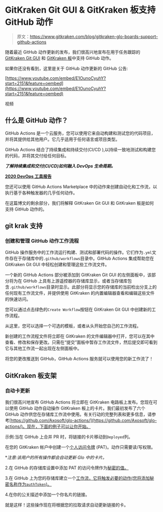 # GitKraken Git GUI & GitKraken 板支持 GitHub 动作

> 原文：<https://www.gitkraken.com/blog/gitkraken-glo-boards-support-github-actions>

随着最近 GitHub 动作更新的发布，我们很高兴地宣布在用于任务跟踪的 [GitKraken Git GUI](https://www.gitkraken.com/git-client) 和 [GitKraken 板](https://www.gitkraken.com/boards)中支持 GitHub 动作。

如果你还没有看到，这里是关于 GitHub 动作更新的 GitHub 公告:

[https://www.youtube.com/embed/E1OunoCyuhY?start=2151&feature=oembed](https://www.youtube.com/embed/E1OunoCyuhY?start=2151&feature=oembed)

视频

## **什么是 GitHub 动作？**

GitHub Actions 是一个云服务，您可以使用它来自动构建和测试您的代码项目，并将其提供给其他用户。它几乎适用于任何语言或项目类型。

GitHub Actions 结合了持续集成和持续交付(CI/CD ),以持续一致地测试和构建您的代码，并将其交付给任何目标。

***了解持续集成和交付(CI/CD)如何融入 DevOps 生命周期。***

[**2020 DevOps 工具报告**](https://www.gitkraken.com/resources/devops-report-2020#ci-cd)

您还可以使用 GitHub Actions Marketplace 中的动作来创建自动化和工作流，以执行基于各种触发器的几乎任何动作。

在这篇博文的剩余部分，我们将解释 GitKraken Git GUI 和 GitKraken 板是如何支持 GitHub 动作的。

## **git krak 支持**

### **创建和管理 GitHub 动作工作流程**

GitHub 操作服务中的工作流运行构建、测试和部署代码的操作。它们作为`.yml`文件存在于存储库中的`.github/workflows`目录中。GitHub Actions 集成帮助您在 GitKraken Git GUI 中轻松创建和管理这些工作流文件。

一个新的 GitHub Actions 部分被添加到 GitKraken Git GUI 的左侧面板中，该部分将为在 GitHub 上具有上游遥控器的存储库显示，或者当存储库包含`.github/workflows`目录时显示。此部分将显示您的存储库的当前检出分支上的任何现有工作流文件，并提供使用 GitKraken 的内置编辑器查看和编辑这些文件的快速访问。

您可以通过点击绿色的`Create Workflow`按钮在 GitKraken Git GUI 中创建新的工作流程。

从这里，您可以选择一个可选的模板，或者从头开始您自己的工作流程。

新创建的工作流程文件将立即在 GitKraken 的文件编辑器中打开，您可以在其中查看、修改和保存更改。只需在“提交”面板中暂存工作流文件，然后提交即可看到它与其他工作流一起出现在左侧面板中。

将您的更改推送到 GitHub，GitHub Actions 服务就可以使用您的新工作流了！

## **GitKraken 板支架**

### **自动卡更新**

我们很高兴地宣布 GitHub Actions 将立即在 GitKraken 电路板上发布。您现在可以使用 GitHub 动作自动操作 GitKraken 板上的卡片。我们最初发布了六个 GitHub 动作供您在存储库工作流中使用。有关行动的完整列表和更多信息，请参考[https://github.com/Axosoft/glo-actions/](https://github.com/Axosoft/glo-actions/)。现在，下面的例子可以让你开始。

示例:当在 GitHub 上合并 PR 时，将链接的卡片移动到`Deployed`列。

在您的 GitKraken 帐户中创建一个[个人访问令牌](https://support.gitkraken.com/developers/pats/) (PAT)。动作只需要读/写权限。

**注意:该用户的所有操作都会自动更新 Glo 中的卡片。*

2.在 GitHub 的存储库设置中添加 PAT 的访问令牌作为[秘密的值。](https://help.github.com/en/articles/creating-a-github-action#storing-secrets-in-your-repository)

3.在 GitHub 上为您的存储库建立一个[工作流，它将触发必要的动作(您将添加秘密名称作为`authToken`)。](https://github.com/features/actions)

4.在你的公关描述中添加一个你名片的链接。

就是这样！这些操作现在将根据您的拉取请求自动更新链接的卡。